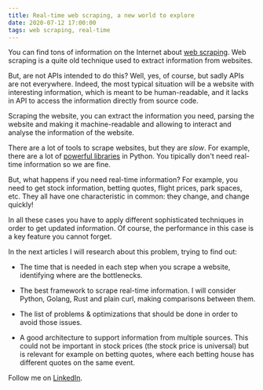 ```yaml
---
title: Real-time web scraping, a new world to explore
date: 2020-07-12 17:00:00
tags: web scraping, real-time
---
```


You can find tons of information on the Internet about [web scraping](https://en.wikipedia.org/wiki/Web_scraping). Web scraping is a quite old technique used to extract information from websites.

But, are not APIs intended to do this? Well, yes, of course, but sadly APIs are not everywhere. Indeed, the most typical situation will be a website with interesting information, which is meant to be human-readable, and it lacks in API to access the information directly from source code.

<!-- more -->

Scraping the website, you can extract the information you need, parsing the website and making it machine-readable and allowing to interact and analyse the information of the website.

There are a lot of tools to scrape websites, but they are _slow_. For example, there are a lot of [powerful libraries](https://realpython.com/beautiful-soup-web-scraper-python) in Python. You tipically don't need real-time information so we are fine.

But, what happens if you need real-time information? For example, you need to get stock information, betting quotes, flight prices, park spaces, etc. They all have one characteristic in common: they change, and change quickly!

In all these cases you have to apply different sophisticated techniques in order to get updated information. Of course, the performance in this case is a key feature you cannot forget.

In the next articles I will research about this problem, trying to find out:

- The time that is needed in each step when you scrape a website, identifying where are the bottlenecks.
  
- The best framework to scrape real-time information. I will consider Python, Golang, Rust and plain curl, making comparisons between them.

- The list of problems & optimizations that should be done in order to avoid those issues.

- A good architecture to support information from multiple sources. This could not be important in stock prices (the stock price is universal) but is relevant for example on betting quotes, where each betting house has different quotes on the same event.

Follow me on [LinkedIn](https://www.linkedin.com/in/datoga/).
